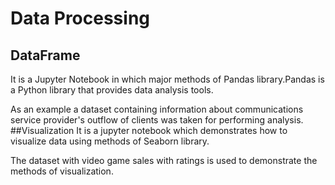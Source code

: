 # Data Processing
## DataFrame
It is a Jupyter Notebook in which major methods of Pandas library.Pandas is a Python library that provides data analysis tools.

As an example a dataset containing information about communications service provider's outflow of clients was taken for performing analysis.
##Visualization
It is a jupyter notebook which demonstrates how to visualize data using methods of Seaborn library.

The dataset with video game sales with ratings is used to demonstrate the methods of visualization.

